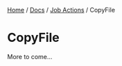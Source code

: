 [Home](/README.md) / [Docs](/docs/README.md) / [Job Actions](/docs/job-actions/README.md) / CopyFile

# CopyFile
More to come...